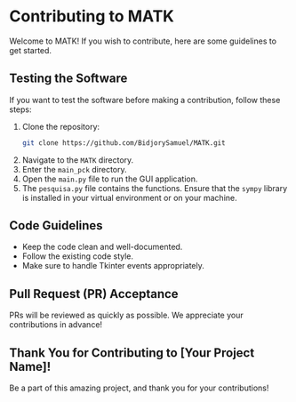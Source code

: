 # Contributing to MATK

Welcome to MATK! If you wish to contribute, here are some guidelines to get started.

## Testing the Software

If you want to test the software before making a contribution, follow these steps:

1. Clone the repository:
   ```bash
   git clone https://github.com/BidjorySamuel/MATK.git
   ```
2. Navigate to the `MATK` directory.
3. Enter the `main_pck` directory.
4. Open the `main.py` file to run the GUI application.
5. The `pesquisa.py` file contains the functions. Ensure that the `sympy` library is installed in your virtual environment or on your machine.



## Code Guidelines

- Keep the code clean and well-documented.
- Follow the existing code style.
- Make sure to handle Tkinter events appropriately.

## Pull Request (PR) Acceptance

PRs will be reviewed as quickly as possible. We appreciate your contributions in advance!

## Thank You for Contributing to [Your Project Name]!

Be a part of this amazing project, and thank you for your contributions!